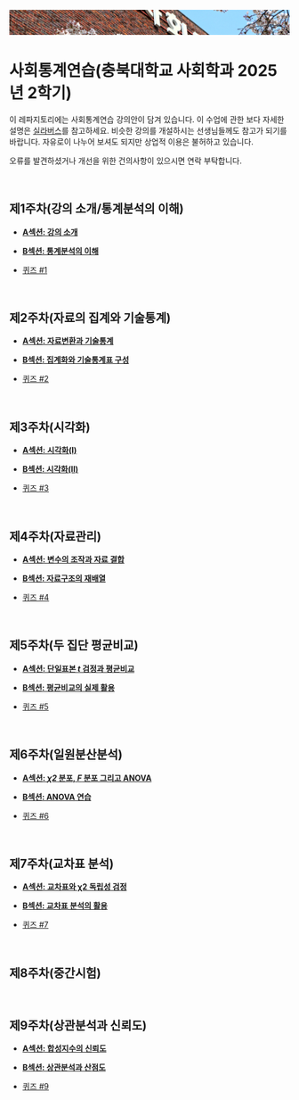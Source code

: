 <p align="center">
  <img src="https://github.com/hxk271/Syllabi/blob/main/sb1.jpg">
</p>

# 사회통계연습(충북대학교 사회학과 2025년 2학기)


이 레파지토리에는 사회통계연습 강의안이 담겨 있습니다. 이 수업에 관한 보다 자세한 설명은 [실라버스](https://github.com/hxk271/Syllabi/blob/main/archive/5663018(2025-2).pdf)를 참고하세요. 비슷한 강의를 개설하시는 선생님들께도 참고가 되기를 바랍니다. 자유로이 나누어 보셔도 되지만 상업적 이용은 불허하고 있습니다.

오류를 발견하셨거나 개선을 위한 건의사항이 있으시면 연락 부탁합니다.

<br/>

## 제1주차(강의 소개/통계분석의 이해)

-  [**A섹션: 강의 소개**](https://github.com/hxk271/SocStatsPrac/blob/main/archive/Beamer_사회통계연습_W01A.pdf)

-  [**B섹션: 통계분석의 이해**](https://github.com/hxk271/SocStatsPrac/blob/main/archive/Beamer_사회통계연습_W01B.pdf)

-  [퀴즈 #1](https://github.com/hxk271/SocStatsPrac/blob/main/archive/HW_W01.docx)


<br/>

## 제2주차(자료의 집계와 기술통계)

-  [**A섹션: 자료변환과 기술통계**](https://github.com/hxk271/SocStatsPrac/blob/main/archive/Beamer_사회통계연습_W02A.pdf)

-  [**B섹션: 집계화와 기술통계표 구성**](https://github.com/hxk271/SocStatsPrac/blob/main/archive/Beamer_사회통계연습_W02B.pdf)

-  [퀴즈 #2](https://github.com/hxk271/SocStatsPrac/blob/main/archive/HW_W02.docx)


<br/>

## 제3주차(시각화)

-  [**A섹션: 시각화(I)**](https://github.com/hxk271/SocStatsPrac/blob/main/archive/Beamer_사회통계연습_W03A.pdf)

-  [**B섹션: 시각화(II)**](https://github.com/hxk271/SocStatsPrac/blob/main/archive/Beamer_사회통계연습_W03B.pdf)

-  [퀴즈 #3](https://github.com/hxk271/SocStatsPrac/blob/main/archive/HW_W03.docx)


<br/>

## 제4주차(자료관리)

-  [**A섹션: 변수의 조작과 자료 결합**](https://github.com/hxk271/SocStatsPrac/blob/main/archive/Beamer_사회통계연습_W04A.pdf)

-  [**B섹션: 자료구조의 재배열**](https://github.com/hxk271/SocStatsPrac/blob/main/archive/Beamer_사회통계연습_W04B.pdf)

-  [퀴즈 #4](https://github.com/hxk271/SocStatsPrac/blob/main/archive/HW_W04.docx)


<br/>

## 제5주차(두 집단 평균비교)

-  [**A섹션: 단일표본 <i>t</i> 검정과 평균비교**](https://github.com/hxk271/SocStatsPrac/blob/main/archive/Beamer_사회통계연습_W05A.pdf)

-  [**B섹션: 평균비교의 실제 활용**](https://github.com/hxk271/SocStatsPrac/blob/main/archive/Beamer_사회통계연습_W05B.pdf)

-  [퀴즈 #5](https://github.com/hxk271/SocStatsPrac/blob/main/archive/HW_W05.docx)


<br/>

## 제6주차(일원분산분석)

-  [**A섹션: <i>χ2</i> 분포, <i>F</i> 분포 그리고 ANOVA**](https://github.com/hxk271/SocStatsPrac/blob/main/archive/Beamer_사회통계연습_W06A.pdf)

-  [**B섹션: ANOVA 연습**](https://github.com/hxk271/SocStatsPrac/blob/main/archive/Beamer_사회통계연습_W06B.pdf)

-  [퀴즈 #6](https://github.com/hxk271/SocStatsPrac/blob/main/archive/HW_W06.docx)


<br/>

## 제7주차(교차표 분석)

-  [**A섹션: 교차표와 χ2 독립성 검정**](https://github.com/hxk271/SocStatsPrac/blob/main/archive/Beamer_사회통계연습_W07A.pdf)

-  [**B섹션: 교차표 분석의 활용**](https://github.com/hxk271/SocStatsPrac/blob/main/archive/Beamer_사회통계연습_W07B.pdf)

-  [퀴즈 #7](https://github.com/hxk271/SocStatsPrac/blob/main/archive/HW_W07.docx)


<br/>

## 제8주차(중간시험)


<br/>

## 제9주차(상관분석과 신뢰도)

-  [**A섹션: 합성지수의 신뢰도**](https://github.com/hxk271/SocStatsPrac/blob/main/archive/Beamer_사회통계연습_W09A.pdf)

-  [**B섹션: 상관분석과 산점도**](https://github.com/hxk271/SocStatsPrac/blob/main/archive/Beamer_사회통계연습_W09B.pdf)

-  [퀴즈 #9](https://github.com/hxk271/SocStatsPrac/blob/main/archive/HW_W09.docx)
